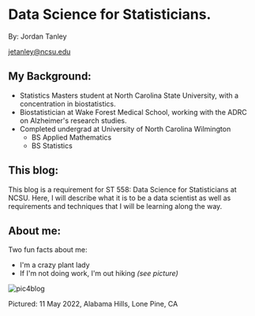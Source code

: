 # Data Science for Statisticians. 

By: Jordan Tanley

[jetanley@ncsu.edu](mailto:jetanley@ncsu.edu)

## My Background:
* Statistics Masters student at North Carolina State University, with a concentration in biostatistics. 
* Biostatistician at Wake Forest Medical School, working with the ADRC on Alzheimer's research studies. 
* Completed undergrad at University of North Carolina Wilmington
  + BS Applied Mathematics
  + BS Statistics

## This blog:
This blog is a requirement for ST 558: Data Science for Statisticians at NCSU. Here, I will describe what it is to be a data scientist as well as requirements and techniques that I will be learning along the way. 

## About me: 
Two fun facts about me:
* I'm a crazy plant lady
* If I'm not doing work, I'm out hiking _(see picture)_

![pic4blog](https://user-images.githubusercontent.com/106108417/170577454-b6757558-9a3d-47a2-a1ae-20c16f0d9798.jpeg)

Pictured: 11 May 2022, Alabama Hills, Lone Pine, CA 
